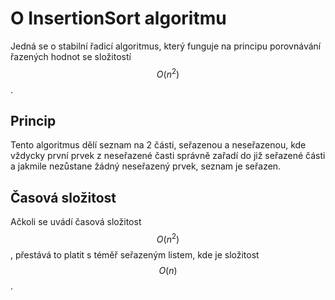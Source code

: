 # O InsertionSort algoritmu

Jedná se o stabilní řadicí algoritmus, který funguje na principu porovnávání řazených hodnot se složitostí $$ O(n^2) $$.

## Princip

Tento algoritmus dělí seznam na 2 části, seřazenou a neseřazenou, kde vždycky první prvek z neseřazené časti správně zařadí 
do již seřazené části a jakmile nezůstane žádný neseřazený prvek, seznam je seřazen.

## Časová složitost

Ačkoli se uvádí časová složitost $$ O(n^2) $$, přestává to platit s téměř seřazeným listem, kde je složitost $$ O(n) $$.